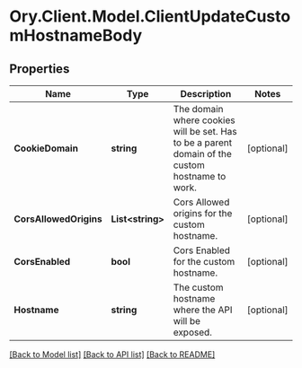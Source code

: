 # Ory.Client.Model.ClientUpdateCustomHostnameBody

## Properties

Name | Type | Description | Notes
------------ | ------------- | ------------- | -------------
**CookieDomain** | **string** | The domain where cookies will be set. Has to be a parent domain of the custom hostname to work. | [optional] 
**CorsAllowedOrigins** | **List&lt;string&gt;** | Cors Allowed origins for the custom hostname. | [optional] 
**CorsEnabled** | **bool** | Cors Enabled for the custom hostname. | [optional] 
**Hostname** | **string** | The custom hostname where the API will be exposed. | [optional] 

[[Back to Model list]](../README.md#documentation-for-models) [[Back to API list]](../README.md#documentation-for-api-endpoints) [[Back to README]](../README.md)

